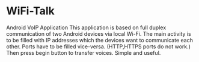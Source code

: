 # WiFi-Talk
Android VoIP Application
This application is based on full duplex communication of two Android devices via local Wi-Fi.
The main activity is to be filled with IP addresses which the devices want to communicate each other.
Ports have to be filled vice-versa. (HTTP,HTTPS ports do not work.)
Then press begin button to transfer voices.
Simple and useful.

